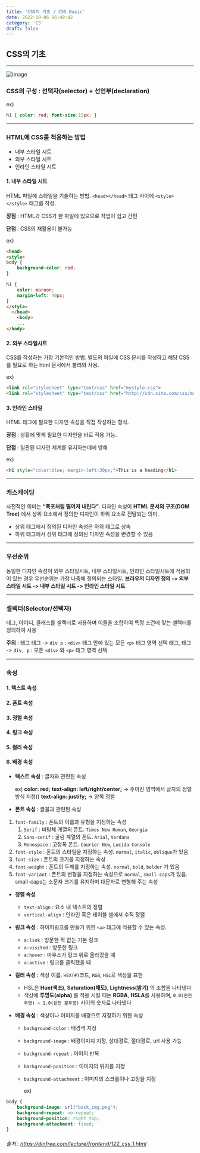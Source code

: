 ```yaml
---
title: 'CSS의 기초 / CSS Basic'
date: 2022-10-06 16:49:42
category: 'CS'
draft: false
---
```


## CSS의 기초

---
![image](https://upload.wikimedia.org/wikipedia/commons/thumb/d/d5/CSS3_logo_and_wordmark.svg/120px-CSS3_logo_and_wordmark.svg.png)

### CSS의 구성 : 선택자(selector) + 선언부(declaration)
ex)
```css
h1 { color: red; font-size:15px; }
```

---

### HTML에 CSS를 적용하는 방법

- 내부 스타일 시트
- 외부 스타일 시트
- 인라인 스타일 시트

#### 1. 내부 스타일 시트
   HTML 파일에 스타일을 기술하는 방법. `<head></head>` 태그 사이에 `<style></style>` 태그를 작성.

   **장점** : HTML과 CSS가 한 파일에 있으므로 작업이 쉽고 간편

   **단점** : CSS의 재활용이 불가능

   ex)
```html
<head>
<style>
body {
    background-color: red;
}

h1 {
    color: maroon;
    margin-left: 40px;
}
</style>
  </head>
    <body>
    ...
</body>
```

#### 2. 외부 스타일시트
   CSS를 작성하는 가장 기본적인 방법. 별도의 파일에 CSS 문서를 작성하고 해당 CSS를 필요로 하는 html 문서에서 불러와 사용.

   ex)
```html
<link rel="stylesheet" type="text/css" href="mystyle.css">
<link rel="stylesheet" type="text/css" href="http://cdn.site.com/css/mystyle.css">
```

#### 3. 인라인 스타일
   HTML 태그에 필요한 디자인 속성을 직접 작성하는 형식.

   **장점** : 상황에 맞게 필요한 디자인을 바로 적용 가능.

   **단점** : 일관된 디자인 체계를 유지하는데에 방해

   ex)
```html
<h1 style="color:blue; margin-left:30px;">This is a heading</h1>
```

---

### 캐스케이딩 
사전적인 의미는 **“폭포처럼 떨어져 내린다”**. 디자인 속성이 **HTML 문서의 구조(DOM Tree)** 에서 상위 요소에서 정의한 디자인이 하위 요소로 전달되는 의미.
- 상위 태그에서 정의된 디자인 속성은 하위 태그로 상속
- 하위 태그에서 상위 태그에 정의된 디자인 속성을 변경할 수 있음

---

### 우선순위 
동일한 디자인 속성이 외부 스타일시트, 내부 스타일시트, 인라인 스타일시트에 적용되어 있는 경우 우선순위는 가장 나중에 정의되는 스타일.
**브라우저 디자인 정의 -> 외부 스타일 시트 -> 내부 스타일 시트 -> 인라인 스타일 시트**

---

### 셀렉터(Selector/선택자) 
태그, 아이디, 클래스를 셀렉터로 사용하며 이들을 조합하여 특정 조건에 맞는 셀렉터를 정의하여 사용

**주의** :
태그 태그 -> `div p` : `<div>` 태그 안에 있는 모든 `<p>` 태그 영역 선택
태그, 태그 -> `div, p` : 모든 `<div>` 와 `<p>` 태그 영역 선택

---

### 속성
#### 1. 텍스트 속성
#### 2. 폰트 속성
#### 3. 정렬 속성
#### 4. 링크 속성
#### 5. 컬러 속성
#### 6. 배경 속성

- **텍스트 속성** : 글자와 관련된 속성

  ex)
  **color: red;**
  **text-align: left/right/center;** -> 주어진 영역에서 글자의 정렬 방식 지정()
  **text-align: justify;** -> 양쪽 정렬

- **폰트 속성** : 글꼴과 관련된 속성
1. `font-family` : 폰트의 이름과 유형을 지정하는 속성
    1. `Serif` : 바탕체 계열의 폰트. `Times New Roman`, `Georgia`
    2. `Sans-serif` : 굴림 계열의 폰트. `Arial`, `Verdana`
    3. `Monospace` : 고정폭 폰트. `Courier New`, `Lucida Console`
2. `font-style` : 폰트의 스타일을 지정하는 속성. `normal`, `italic`, `oblique`가 있음
3. `font-size` : 폰트의 크기를 지정하는 속성
4. `font-weight` : 폰트의 두께를 지정하는 속성. `normal`, `bold`, `bolder` 가 있음
5. `font-variant` : 폰트의 변형을 지정하는 속성으로 `normal`, `small-caps`가 있음. small-caps는 소문자 크기를 유지하며 대문자로 변형해 주는 속성

- **정렬 속성**
    - `text-align` : 요소 내 텍스트의 정렬
    - `vertical-align` : 인라인 혹은 테이블 셀에서 수직 정렬

- **링크 속성** : 하이퍼링크를 만들기 위한 `<a>` 태그에 적용할 수 있는 속성.
    - `a:link` : 방문한 적 없는 기본 링크
    - `a:visited` : 방문한 링크
    - `a:hover` : 마우스가 링크 위로 올라갔을 때
    - `a:active` : 링크를 클릭했을 때

- **컬러 속성** : 색상 이름. `HEX(#)`코드, `RGB`, `HSL`로 색상을 표현
    - HSL은 **Hue(색조)**, **Saturation(채도)**, **Lightness(밝기)** 의 조합을 나타낸다
    - 색상에 **투명도(alpha)** 를 적용 시킬 때는 **RGBA**, **HSLA**를 사용하며, `0.0(완전 투명) ~ 1.0(완전 불투명)` 사이의 숫자로 나타낸다

- **배경 속성** : 색상이나 이미지를 배경으로 지정하기 위한 속성
    - `background-color` : 배경색 지정
    - `background-image` : 배경이미지 지정, 상대경로, 절대경로, url 사용 가능
    - `background-repeat` : 이미지 반복
    - `background-position` : 이미지의 위치를 지정
    - `background-attachment` : 이미지의 스크롤이나 고정을 지정
  
      ex)
```css
body {
    background-image: url("back_img.png");
    background-repeat: no-repeat;
    background-position: right top;
    background-attachment: fixed;
}
```

###### 출처 : https://dinfree.com/lecture/frontend/122_css_1.html